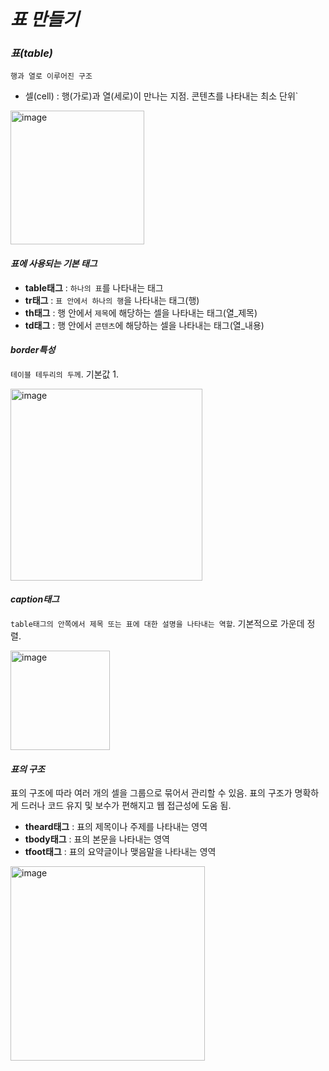 # _표 만들기_

### _표(table)_

`행과 열로 이루어진 구조`
- 셀(cell) : 행(가로)과 열(세로)이 만나는 지점.  콘텐츠를 나타내는 최소 단위`

<img width="214" alt="image" src="https://github.com/byunjiin/OZ/assets/129635857/88afe214-05be-403e-ab3e-4312cbf110ff">

#### _표에 사용되는 기본 태그_

- **table태그** : `하나의 표`를 나타내는 태그
- **tr태그** : `표 안에서 하나의 행`을 나타내는 태그(행)
- **th태그** : 행 안에서 `제목`에 해당하는 셀을 나타내는 태그(열_제목)
- **td태그** : 행 안에서 `콘텐츠`에 해당하는 셀을 나타내는 태그(열_내용)

#### _border특성_

`테이블 테두리의 두께`. 기본값 1.

<img width="307" alt="image" src="https://github.com/byunjiin/OZ/assets/129635857/74ae79b7-aed1-4c87-836b-696b591f425f">

#### _caption태그_

`table태그의 안쪽에서 제목 또는 표에 대한 설명을 나타내는 역할`. 기본적으로 가운데 정렬.

<img width="159" alt="image" src="https://github.com/byunjiin/OZ/assets/129635857/2400d5e5-fb93-4157-8f92-b38eb1a9dc3c">

#### _표의 구조_

표의 구조에 따라 여러 개의 셀을 그룹으로 묶어서 관리할 수 있음. 표의 구조가 명확하게 드러나 코드 유지 및 보수가 편해지고 웹 접근성에 도움 됨.

- **theard태그** : 표의 제목이나 주제를 나타내는 영역
- **tbody태그** : 표의 본문을 나타내는 영역
- **tfoot태그** : 표의 요약글이나 맺음말을 나타내는 영역

<img width="311" alt="image" src="https://github.com/byunjiin/OZ/assets/129635857/f4eb83d0-c4ac-4bef-8bdc-c64ede930b09">
